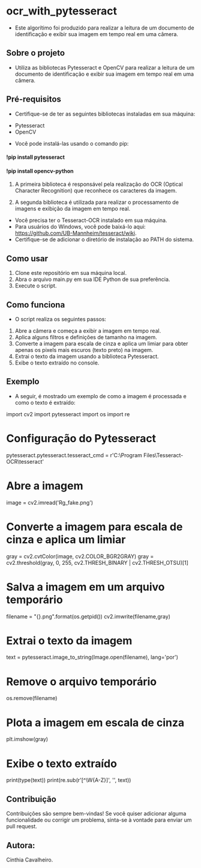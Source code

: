 # ocr_with_pytesseract

- Este algorítimo foi produzido para realizar a leitura de um documento de identificação e exibir sua imagem em tempo real em uma câmera.

## Sobre o projeto
- Utiliza as bibliotecas Pytesseract e OpenCV para realizar a leitura de um documento de identificação e exibir sua imagem em tempo real em uma câmera. 

## Pré-requisitos
- Certifique-se de ter as seguintes bibliotecas instaladas em sua máquina:

* Pytesseract
* OpenCV
- Você pode instalá-las usando o comando pip:

 #### !pip install pytesseract
 #### !pip install opencv-python
 
1. A primeira biblioteca é responsável pela realização do OCR (Optical Character Recognition) que reconhece os caracteres da imagem. 

2. A segunda biblioteca é utilizada para realizar o processamento de imagens e exibição da imagem em tempo real.
 
- Você precisa ter o Tesseract-OCR instalado em sua máquina. 
- Para usuários do Windows, você pode baixá-lo aqui: https://github.com/UB-Mannheim/tesseract/wiki. 
- Certifique-se de adicionar o diretório de instalação ao PATH do sistema.
 
## Como usar
1. Clone este repositório em sua máquina local.
2. Abra o arquivo main.py em sua IDE Python de sua preferência.
3. Execute o script.

## Como funciona
* O script realiza os seguintes passos:

1. Abre a câmera e começa a exibir a imagem em tempo real.
2. Aplica alguns filtros e definições de tamanho na imagem.
3. Converte a imagem para escala de cinza e aplica um limiar para obter apenas os pixels mais escuros (texto preto) na imagem.
4. Extrai o texto da imagem usando a biblioteca Pytesseract.
5. Exibe o texto extraído no console.

## Exemplo
* A seguir, é mostrado um exemplo de como a imagem é processada e como o texto é extraído:

import cv2
import pytesseract
import os
import re

# Configuração do Pytesseract
pytesseract.pytesseract.tesseract_cmd = r'C:\Program Files\Tesseract-OCR\tesseract'

# Abre a imagem
image = cv2.imread('Rg_fake.png')

# Converte a imagem para escala de cinza e aplica um limiar
gray = cv2.cvtColor(image, cv2.COLOR_BGR2GRAY)
gray = cv2.threshold(gray, 0, 255, cv2.THRESH_BINARY | cv2.THRESH_OTSU)[1]

# Salva a imagem em um arquivo temporário
filename = "{}.png".format(os.getpid())
cv2.imwrite(filename,gray)

# Extrai o texto da imagem
text = pytesseract.image_to_string(Image.open(filename), lang='por')

# Remove o arquivo temporário
os.remove(filename)

# Plota a imagem em escala de cinza
plt.imshow(gray)

# Exibe o texto extraído
print(type(text))
print(re.sub(r'[^\W{A-Z}]', '', text))


## Contribuição

Contribuições são sempre bem-vindas! Se você quiser adicionar alguma funcionalidade ou corrigir um problema, sinta-se à vontade para enviar um pull request.

## Autora:
Cinthia Cavalheiro.
